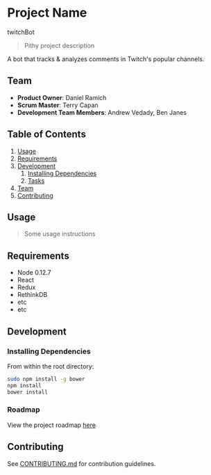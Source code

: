# Project Name
twitchBot

> Pithy project description

A bot that tracks & analyzes comments in Twitch's popular channels.


## Team

  - __Product Owner__: Daniel Ramich
  - __Scrum Master__: Terry Capan
  - __Development Team Members__: Andrew Vedady, Ben Janes

## Table of Contents

1. [Usage](#Usage)
1. [Requirements](#requirements)
1. [Development](#development)
    1. [Installing Dependencies](#installing-dependencies)
    1. [Tasks](#tasks)
1. [Team](#team)
1. [Contributing](#contributing)

## Usage

> Some usage instructions

## Requirements

- Node 0.12.7
- React
- Redux
- RethinkDB
- etc
- etc

## Development

### Installing Dependencies

From within the root directory:

```sh
sudo npm install -g bower
npm install
bower install
```

### Roadmap

View the project roadmap [here](LINK_TO_PROJECT_ISSUES)


## Contributing

See [CONTRIBUTING.md](CONTRIBUTING.md) for contribution guidelines.
